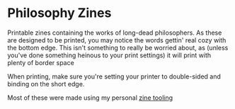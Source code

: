 # Philosophy Zines

Printable zines containing the works of long-dead philosophers. As these are designed to be printed, you may notice the words gettin' real cozy with the bottom edge. This isn't something to really be worried about, as (unless you've done something heinous to your print settings) it will print with plenty of border space

When printing, make sure you're setting your printer to double-sided and binding on the short edge.

Most of these were made using my personal [zine tooling](https://github.com/shy-pangolin/zine-tools)
